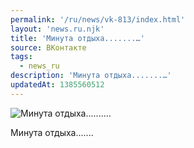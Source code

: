 ```yaml
---
permalink: '/ru/news/vk-813/index.html'
layout: 'news.ru.njk'
title: 'Минута отдыха.......…'
source: ВКонтакте
tags:
  - news_ru
description: 'Минута отдыха.......…'
updatedAt: 1385560512
---
```

![Минута отдыха.......…](https://sun9-17.userapi.com/impf/QXIo_2sh0m9n6me9lTbwT4C1apmus8-hZX6ySQ/a5QRE6DexE0.jpg?size=1280x960&quality=96&sign=abcb54d7b6c61ba0b51fd9c8cfc18683&c_uniq_tag=GYQKLZ2itqExaEVJnYuvfTrg0LqFoatojG_f1Zb6QyA&type=album)

Минута отдыха.......
